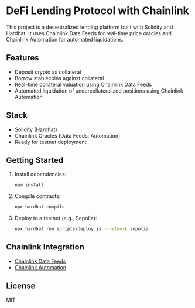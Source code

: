 
# DeFi Lending Protocol with Chainlink

This project is a decentralized lending platform built with Solidity and Hardhat. It uses Chainlink Data Feeds for real-time price oracles and Chainlink Automation for automated liquidations.

## Features
- Deposit crypto as collateral
- Borrow stablecoins against collateral
- Real-time collateral valuation using Chainlink Data Feeds
- Automated liquidation of undercollateralized positions using Chainlink Automation

## Stack
- Solidity (Hardhat)
- Chainlink Oracles (Data Feeds, Automation)
- Ready for testnet deployment

## Getting Started
1. Install dependencies:
   ```sh
   npm install
   ```
2. Compile contracts:
   ```sh
   npx hardhat compile
   ```
3. Deploy to a testnet (e.g., Sepolia):
   ```sh
   npx hardhat run scripts/deploy.js --network sepolia
   ```

## Chainlink Integration
- [Chainlink Data Feeds](https://docs.chain.link/data-feeds)
- [Chainlink Automation](https://docs.chain.link/chainlink-automation/introduction)

## License
MIT
